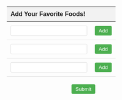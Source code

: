<html>
<head>
  <title>Favorite Foods</title>
  <style>
    body {
      font-family: Arial, sans-serif;
    }
    table {
      margin: 20px auto;
      border-collapse: collapse;
      width: 400px;
    }
    th {
      background-color: #f2f2f2;
      padding: 10px;
      text-align: left;
    }
    td {
      padding: 10px;
      border-bottom: 1px solid #ddd;
    }
    input[type="text"] {
      padding: 5px;
      border: 1px solid #ddd;
      border-radius: 3px;
      width: 200px;
    }
    button {
      padding: 5px 10px;
      background-color: #4CAF50;
      color: white;
      border: none;
      border-radius: 3px;
      cursor: pointer;
    }
    button:hover {
      background-color: #45a049;
    }
    .submit-button {
      margin: 20px auto;
      display: block;
    }
  </style>
</head>
<body>
  <table id="food-table">
    <thead>
      <tr>
        <th>Add Your Favorite Foods!</th>
        <th></th>
      </tr>
    </thead>
    <tbody>
      <tr>
        <td><input type="text" name="food1"></td>
        <td><button type="button" onclick="addFood('food1')">Add</button></td>
      </tr>
      <tr>
        <td><input type="text" name="food2"></td>
        <td><button type="button" onclick="addFood('food2')">Add</button></td>
      </tr>
      <tr>
        <td><input type="text" name="food3"></td>
        <td><button type="button" onclick="addFood('food3')">Add</button></td>
      </tr>
    </tbody>
  </table>
  <button type="button" onclick="submitFoods()" class="submit-button">Submit</button>

  <script>
    function addFood(foodName) {
      const foodInput = document.getElementsByName(foodName)[0];
      const foodValue = foodInput.value.trim();
      if (foodValue !== '') {
        favorite_foods[foodValue] = true;
        foodInput.value = '';
      }
    }

    async function call(text) {
      const api_key = 'YOUR_API_KEY'; // Replace with your actual API key
      const endpoint = 'https://api.openai.com/v1/completions';
      const headers = {
        'Authorization': 'Bearer ' + api_key,
        'Content-Type': 'application/json'
      };
      const data = {
        'model': 'text-davinci-003', // Updated to use 'text-davinci-003' model
        'prompt': text,
        'max_tokens': 75
      };

      const response = await fetch(endpoint, { method: 'POST', headers, body: JSON.stringify(data) });
      const result = await response.json();

      const completed_text = result.choices[0].text;
      alert(completed_text);
    }

    function submitFoods() {
      const foods = Object.keys(favorite_foods);
      if (foods.length > 0) {
        const foodsString = foods.join(', ');
        call("Give me a specific type of cuisine based on the foods that I like. Start by saying 'You would enjoy [cuisine].' Also, briefly describe the given cuisine. Here are the foods: " + foodsString);
      }
    }
  </script>
</body>
</html>
